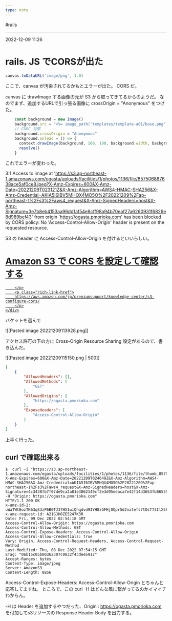 ```yaml
---
type: note
---
```


#rails

---
2022-12-09  11:26

# rails. JS でCORSが出た

```js
canvas.toDataURL('image/png', 1.0)
```

ここで、canvas が汚染されてるかもとエラーが出た。
CORS だ。

canvas に drawImage する画像の元が S3 から取ってきてるからのようだ。
なのでまず、追加するURLで引っ張る画像に crossOrigin = "Anonymous" をつけた。

```js
    const background = new Image()
    background.src = "<%= image_path('templates/template-a01/base.png') %>"
    // CORC 対策
    background.crossOrigin = "Anonymous"
    background.onload = () => {
      context.drawImage(background, 160, 100, background.width, background.height)
      resolve()
    }
```

これでエラーが変わった。

3:1 Access to image at 'https://s3.ap-northeast-1.amazonaws.com/ogasta/uploads/facilities/1/photos/1136/file/857506887638ace5af0ce8.jpeg?X-Amz-Expires=600&X-Amz-Date=20221209T023121Z&X-Amz-Algorithm=AWS4-HMAC-SHA256&X-Amz-Credential=AKIA5I6IBV5MHQX4MO5O%2F20221209%2Fap-northeast-1%2Fs3%2Faws4_request&X-Amz-SignedHeaders=host&X-Amz-Signature=3e7b8eb4153aa96dd1af54e8cff98a94b70eaf27a6260931f6826e8d989bef43' from origin 'https://ogasta.pmorioka.com' has been blocked by CORS policy: No 'Access-Control-Allow-Origin' header is present on the requested resource.

S3 の header に Access-Control-Allow-Origin を付けるといいらしい。


<div class="rich-link-card-container"><a class="rich-link-card" href="https://aws.amazon.com/jp/premiumsupport/knowledge-center/s3-configure-cors/" target="_blank">
	<div class="rich-link-image-container">
		<div class="rich-link-image" style="background-image: url('https://a0.awsstatic.com/libra-css/images/logos/aws_logo_smile_1200x630.png')">
	</div>
	</div>
	<div class="rich-link-card-text">
		<h1 class="rich-link-card-title">Amazon S3 で CORS を設定して確認する</h1>
		<p class="rich-link-card-description">
		
		</p>
		<p class="rich-link-href">
		https://aws.amazon.com/jp/premiumsupport/knowledge-center/s3-configure-cors/
		</p>
	</div>
</a></div>



バケットを選んで

![[Pasted image 20221209113928.png]]

アクセス許可の下の方に Cross-Origin Resource Sharing 設定があるので、書き込んだ。

![[Pasted image 20221209115150.png | 500]]

```json
[
    {
        "AllowedHeaders": [],
        "AllowedMethods": [
            "GET"
        ],
        "AllowedOrigins": [
            "https://ogasta.pmorioka.com"
        ],
        "ExposeHeaders": [
            "Access-Control-Allow-Origin"
        ]
    }
]
```

上手く行った。

## curl で確認出来る

```shell
$  curl -i "https://s3.ap-northeast-1.amazonaws.com/ogasta/uploads/facilities/1/photos/1136/file/thumb_857506887638ace5af0ce8.jpeg?X-Amz-Expires=600&X-Amz-Date=20221209T024649Z&X-Amz-Algorithm=AWS4-HMAC-SHA256&X-Amz-Credential=AKIA5I6IBV5MHQX4MO5O%2F20221209%2Fap-northeast-1%2Fs3%2Faws4_request&X-Amz-SignedHeaders=host&X-Amz-Signature=4c3438fb7f07de9ca2a81e3862149cf2e3d95eeaca7e42f14d3653fb86539525" -H "Origin: https://ogasta.pmorioka.com"
HTTP/1.1 200 OK
x-amz-id-2: uWaTWtEozTK63qS3zP6B0TJ37HX1wiQhqdvd9IYH8zGFHjOQpr5d2natefs7tOsT73IlX58SWqw=
x-amz-request-id: A21GJH0ZE5247K3R
Date: Fri, 09 Dec 2022 02:54:18 GMT
Access-Control-Allow-Origin: https://ogasta.pmorioka.com
Access-Control-Allow-Methods: GET
Access-Control-Expose-Headers: Access-Control-Allow-Origin
Access-Control-Allow-Credentials: true
Vary: Origin, Access-Control-Request-Headers, Access-Control-Request-Method
Last-Modified: Thu, 08 Dec 2022 07:54:15 GMT
ETag: "06b15c05b00362307c9832f4cdee5912"
Accept-Ranges: bytes
Content-Type: image/jpeg
Server: AmazonS3
Content-Length: 8856
```

Access-Control-Expose-Headers: Access-Control-Allow-Origin とちゃんと応答してますね。
ところで、この curl -H はどんな風に繋がってるのかイマイチわからん。

-H は Header を追加するやつだった、Origin : https://ogasta.pmorioka.com を付加してs3リソースの Response Header Body を出力する。

